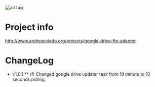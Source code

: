 ![alt tag](http://www.andresoviedo.org/projects/google-drive-ftp-adapter/icon.jpeg)


Project info
============ 

http://www.andresoviedo.org/projects/google-drive-ftp-adapter


ChangeLog
=========

 * v1.0.1
  ** (f) Changed google drive updater task from 10 minute to 10 seconds polling. 

